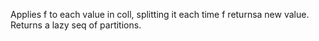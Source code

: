 Applies f to each value in coll, splitting it each time f returnsa new value.  Returns a lazy seq of partitions.